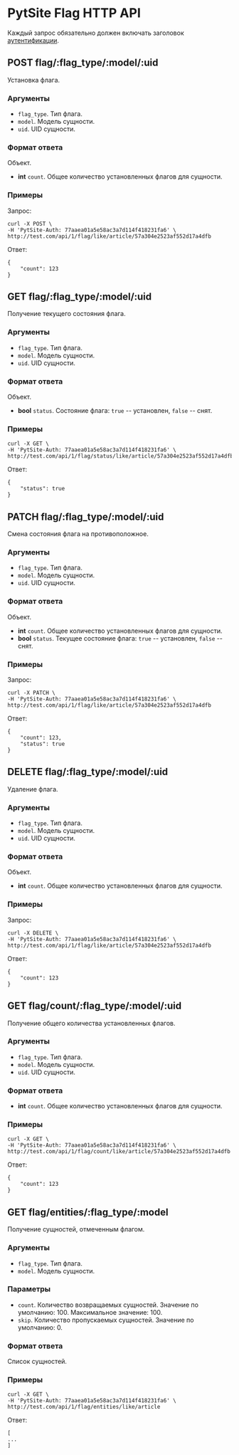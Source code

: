 # PytSite Flag HTTP API

Каждый запрос обязательно должен включать заголовок [аутентификации](https://github.com/pytsite/pytsite/blob/devel/pytsite/http_api/doc/ru/index.md#%D0%90%D1%83%D1%82%D0%B5%D0%BD%D1%82%D0%B8%D1%84%D0%B8%D0%BA%D0%B0%D1%86%D0%B8%D1%8F-%D0%B7%D0%B0%D0%BF%D1%80%D0%BE%D1%81%D0%BE%D0%B2).


## POST flag/:flag_type/:model/:uid

Установка флага.


### Аргументы

- `flag_type`. Тип флага.
- `model`. Модель сущности.
- `uid`. UID сущности.


### Формат ответа

Объект.

- **int** `count`. Общее количество установленных флагов для сущности.


### Примеры

Запрос:

```
curl -X POST \
-H 'PytSite-Auth: 77aaea01a5e58ac3a7d114f418231fa6' \
http://test.com/api/1/flag/like/article/57a304e2523af552d17a4dfb
```

Ответ:

```
{
    "count": 123
}
```


## GET flag/:flag_type/:model/:uid

Получение текущего состояния флага.


### Аргументы

- `flag_type`. Тип флага.
- `model`. Модель сущности.
- `uid`. UID сущности.


### Формат ответа

Объект.

- **bool** `status`. Состояние флага: `true` -- установлен, `false` -- снят.


### Примеры

```
curl -X GET \
-H 'PytSite-Auth: 77aaea01a5e58ac3a7d114f418231fa6' \
http://test.com/api/1/flag/status/like/article/57a304e2523af552d17a4dfb
```


Ответ:
```
{
    "status": true
}
```

## PATCH flag/:flag_type/:model/:uid

Смена состояния флага на противоположное.


### Аргументы

- `flag_type`. Тип флага.
- `model`. Модель сущности.
- `uid`. UID сущности.


### Формат ответа

Объект.

- **int** `count`. Общее количество установленных флагов для сущности.
- **bool** `status`. Текущее состояние флага: `true` -- установлен, `false` -- снят.


### Примеры

Запрос:

```
curl -X PATCH \
-H 'PytSite-Auth: 77aaea01a5e58ac3a7d114f418231fa6' \
http://test.com/api/1/flag/like/article/57a304e2523af552d17a4dfb
```


Ответ:
```
{
    "count": 123,
    "status": true
}
```



## DELETE flag/:flag_type/:model/:uid

Удаление флага.


### Аргументы

- `flag_type`. Тип флага.
- `model`. Модель сущности.
- `uid`. UID сущности.


### Формат ответа

Объект.

- **int** `count`. Общее количество установленных флагов для сущности.


### Примеры

Запрос:

```
curl -X DELETE \
-H 'PytSite-Auth: 77aaea01a5e58ac3a7d114f418231fa6' \
http://test.com/api/1/flag/like/article/57a304e2523af552d17a4dfb
```

Ответ:
```
{
    "count": 123
}
```


## GET flag/count/:flag_type/:model/:uid

Получение общего количества установленных флагов.


### Аргументы

- `flag_type`. Тип флага.
- `model`. Модель сущности.
- `uid`. UID сущности.


### Формат ответа

- **int** `count`. Общее количество установленных флагов для сущности.


### Примеры

```
curl -X GET \
-H 'PytSite-Auth: 77aaea01a5e58ac3a7d114f418231fa6' \
http://test.com/api/1/flag/count/like/article/57a304e2523af552d17a4dfb
```


Ответ:
```
{
    "count": 123
}
```


## GET flag/entities/:flag_type/:model

Получение сущностей, отмеченным флагом.


### Аргументы

- `flag_type`. Тип флага.
- `model`. Модель сущности.


### Параметры

- `count`. Количество возвращаемых сущностей. Значение по
  умолчанию: 100. Максимальное значение: 100.
- `skip`. Количество пропускаемых сущностей. Значение по
  умолчанию: 0.


### Формат ответа

Список сущностей.


### Примеры

```
curl -X GET \
-H 'PytSite-Auth: 77aaea01a5e58ac3a7d114f418231fa6' \
http://test.com/api/1/flag/entities/like/article
```


Ответ:
```
[
...
]
```
